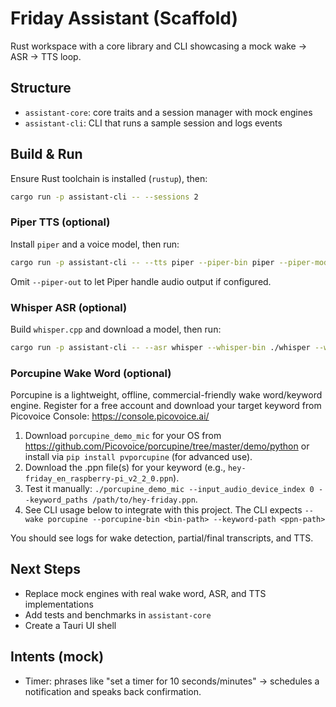 # Friday Assistant (Scaffold)

Rust workspace with a core library and CLI showcasing a mock wake → ASR → TTS loop.

## Structure

- `assistant-core`: core traits and a session manager with mock engines
- `assistant-cli`: CLI that runs a sample session and logs events

## Build & Run

Ensure Rust toolchain is installed (`rustup`), then:

```bash
cargo run -p assistant-cli -- --sessions 2
```
### Piper TTS (optional)

Install `piper` and a voice model, then run:

```bash
cargo run -p assistant-cli -- --tts piper --piper-bin piper --piper-model /path/to/voice.onnx --piper-out /tmp/out.wav
```

Omit `--piper-out` to let Piper handle audio output if configured.

### Whisper ASR (optional)

Build `whisper.cpp` and download a model, then run:

```bash
cargo run -p assistant-cli -- --asr whisper --whisper-bin ./whisper --whisper-model ./models/ggml-base.bin --whisper-audio /path/to/input.wav
```

### Porcupine Wake Word (optional)

Porcupine is a lightweight, offline, commercial-friendly wake word/keyword engine. Register for a free account and download your target keyword from Picovoice Console: https://console.picovoice.ai/

1. Download `porcupine_demo_mic` for your OS from https://github.com/Picovoice/porcupine/tree/master/demo/python or install via `pip install pvporcupine` (for advanced use).
2. Download the .ppn file(s) for your keyword (e.g., `hey-friday_en_raspberry-pi_v2_2_0.ppn`).
3. Test it manually: `./porcupine_demo_mic --input_audio_device_index 0 --keyword_paths /path/to/hey-friday.ppn`.
4. See CLI usage below to integrate with this project. The CLI expects `--wake porcupine --porcupine-bin <bin-path> --keyword-path <ppn-path>`

You should see logs for wake detection, partial/final transcripts, and TTS.

## Next Steps

- Replace mock engines with real wake word, ASR, and TTS implementations
- Add tests and benchmarks in `assistant-core`
- Create a Tauri UI shell

## Intents (mock)

- Timer: phrases like "set a timer for 10 seconds/minutes" → schedules a notification and speaks back confirmation.
